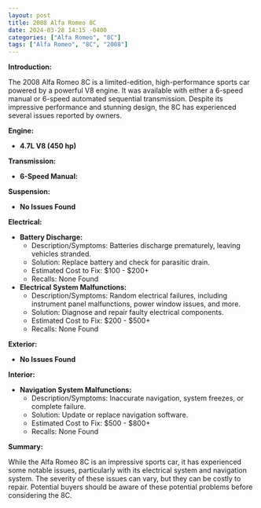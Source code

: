 ```yaml
---
layout: post
title: 2008 Alfa Romeo 8C
date: 2024-03-28 14:15 -0400
categories: ["Alfa Romeo", "8C"]
tags: ["Alfa Romeo", "8C", "2008"]
---
```

**Introduction:**

The 2008 Alfa Romeo 8C is a limited-edition, high-performance sports car powered by a powerful V8 engine. It was available with either a 6-speed manual or 6-speed automated sequential transmission. Despite its impressive performance and stunning design, the 8C has experienced several issues reported by owners.

**Engine:**

* **4.7L V8 (450 hp)**

**Transmission:**

* **6-Speed Manual:**

**Suspension:**

* **No Issues Found**

**Electrical:**

* **Battery Discharge:**
    * Description/Symptoms: Batteries discharge prematurely, leaving vehicles stranded.
    * Solution: Replace battery and check for parasitic drain.
    * Estimated Cost to Fix: $100 - $200+
    * Recalls: None Found
* **Electrical System Malfunctions:**
    * Description/Symptoms: Random electrical failures, including instrument panel malfunctions, power window issues, and more.
    * Solution: Diagnose and repair faulty electrical components.
    * Estimated Cost to Fix: $200 - $500+
    * Recalls: None Found

**Exterior:**

* **No Issues Found**

**Interior:**

* **Navigation System Malfunctions:**
    * Description/Symptoms: Inaccurate navigation, system freezes, or complete failure.
    * Solution: Update or replace navigation software.
    * Estimated Cost to Fix: $500 - $800+
    * Recalls: None Found

**Summary:**

While the Alfa Romeo 8C is an impressive sports car, it has experienced some notable issues, particularly with its electrical system and navigation system. The severity of these issues can vary, but they can be costly to repair. Potential buyers should be aware of these potential problems before considering the 8C.
